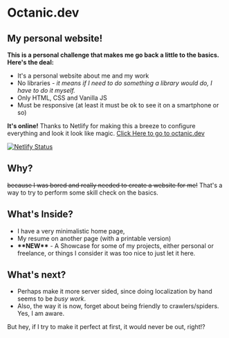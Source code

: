 # Octanic.dev
## My personal website!

**This is a personal challenge that makes me go back a little to the basics. Here's the deal:**

- It's a personal website about me and my work
- No libraries - _it means if I need to do something a library would do, I have to do it myself._
- Only HTML, CSS and Vanilla JS
- Must be responsive (at least it must be ok to see it on a smartphone or so)

**It's online!** Thanks to Netlify for making this a breeze to configure everything and look it look like magic. [Click Here to go to octanic.dev](https://octanic.dev)

[![Netlify Status](https://api.netlify.com/api/v1/badges/7c236238-75bb-4b29-82aa-eb5006afe394/deploy-status)](https://app.netlify.com/sites/quirky-mayer-16634b/deploys)

## Why?
~~because I was bored and really needed to create a website for me!~~ That's a way to try to perform some skill check on the basics.

## What's Inside?
- I have a very minimalistic home page, 
- My resume on another page (with a printable version)
- **\*\*NEW\*\*** - A Showcase for some of my projects, either personal or freelance, or things I consider it was too nice to just let it here.

## What's next?
- Perhaps make it more server sided, since doing localization by hand seems to be _busy work_. 
- Also, the way it is now, forget about being friendly to crawlers/spiders. Yes, I am aware.

But hey, if I try to make it perfect at first, it would never be out, right!?
